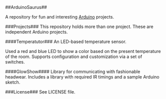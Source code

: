 ##ArduinoSaurus##

A repository for fun and interesting [Arduino](http://arduino.cc/) projects.

###Projects###
This repository holds more than one project. These are independent Arduino projects.

####Temperatutor###
An LED-based temperature sensor.

Used a red and blue LED to show a color based on the present temperature of the room. Supports configuration and customization via a set of switches.

####GlowShow####
Library for communicating with fashionable headwear. Includes a library with required IR timings and a sample Arduino sketch.

###License###
See LICENSE file.
